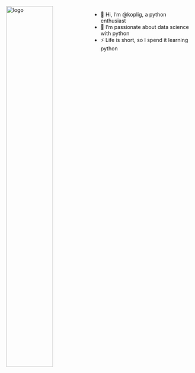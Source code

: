 <img src="https://github-readme-stats.vercel.app/api?username=koplig&show_icons=false&theme=shadow_green&count_private=true" alt="logo" align="left" width="50%" />

- 👋 Hi, I’m @koplig, a python enthusiast 
- 👀 I’m passionate about data science with python 
- ⚡ Life is short, so I spend it learning python 
